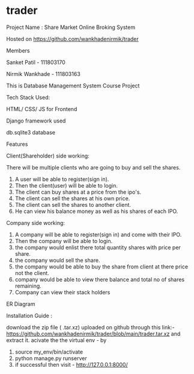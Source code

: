 # trader
Project Name : Share Market Online Broking System

Hosted on https://github.com/wankhadenirmik/trader

Members

Sanket Patil - 111803170

Nirmik Wankhade - 111803163

This is Database Management System Course Project


Tech Stack Used:

HTML/ CSS/ JS for Frontend

Django framework used

db.sqlite3 database

Features

Client(Shareholder) side working:

There will be multiple clients who are going to buy and sell the shares.
1. A user will be able to register(sign in).
2. Then the client(user) will be able to login.
3. The client can buy shares at a price from the ipo's.
4. The client can sell the shares at his own price.
5. The client can sell the shares to another client.
6. He can view his balance money as well as his shares of each IPO.

Company side working:

1. A company will be able to register(sign in) and come with their IPO.
2. Then the company will be able to login.
3. the company would enlist there total quantity shares with price per share.
4. the company would sell the share.
5. the company would be able to buy the share from client at there price not the client.
6. company would be able to view there balance and total no of shares remaining.
7. Company can view their stack holders

ER Diagram

Installation Guide :

download the zip file ( .tar.xz) uploaded on github through this link:- https://github.com/wankhadenirmik/trader/blob/main/trader.tar.xz and extract it.
acivate the the virtual env - by 
1. source my_env/bin/activate
2. python manage.py runserver
3. if successful then visit - http://127.0.0.1:8000/

